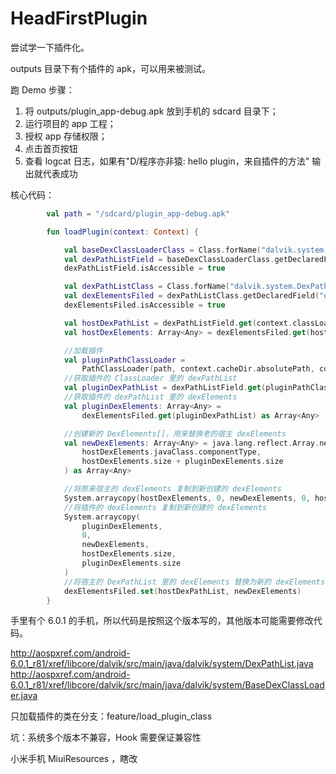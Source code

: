 # HeadFirstPlugin

尝试学一下插件化。

outputs 目录下有个插件的 apk，可以用来被测试。

跑 Demo 步骤：
1. 将 outputs/plugin_app-debug.apk 放到手机的 sdcard 目录下；
2. 运行项目的 app 工程；
3. 授权 app 存储权限；
4. 点击首页按钮
5. 查看 logcat 日志，如果有"D/程序亦非猿: hello plugin，来自插件的方法" 输出就代表成功

核心代码：
```kotlin
        val path = "/sdcard/plugin_app-debug.apk"

        fun loadPlugin(context: Context) {

            val baseDexClassLoaderClass = Class.forName("dalvik.system.BaseDexClassLoader")
            val dexPathListField = baseDexClassLoaderClass.getDeclaredField("pathList")
            dexPathListField.isAccessible = true

            val dexPathListClass = Class.forName("dalvik.system.DexPathList")
            val dexElementsFiled = dexPathListClass.getDeclaredField("dexElements")
            dexElementsFiled.isAccessible = true

            val hostDexPathList = dexPathListField.get(context.classLoader)
            val hostDexElements: Array<Any> = dexElementsFiled.get(hostDexPathList) as Array<Any>

            //加载插件
            val pluginPathClassLoader =
                PathClassLoader(path, context.cacheDir.absolutePath, context.classLoader)
            //获取插件的 ClassLoader 里的 dexPathList
            val pluginDexPathList = dexPathListField.get(pluginPathClassLoader)
            //获取插件的 dexPathList 里的 dexElements
            val pluginDexElements: Array<Any> =
                dexElementsFiled.get(pluginDexPathList) as Array<Any>

            //创建新的 DexElements[]，用来替换老的宿主 dexElements
            val newDexElements: Array<Any> = java.lang.reflect.Array.newInstance(
                hostDexElements.javaClass.componentType,
                hostDexElements.size + pluginDexElements.size
            ) as Array<Any>

            //将原来宿主的 dexElements 复制到新创建的 dexElements
            System.arraycopy(hostDexElements, 0, newDexElements, 0, hostDexElements.size)
            //将插件的 dexElements 复制到新创建的 dexElements
            System.arraycopy(
                pluginDexElements,
                0,
                newDexElements,
                hostDexElements.size,
                pluginDexElements.size
            )
            //将宿主的 DexPathList 里的 dexElements 替换为新的 dexElements，完成插件的类加载
            dexElementsFiled.set(hostDexPathList, newDexElements)
        }
```

手里有个 6.0.1 的手机，所以代码是按照这个版本写的，其他版本可能需要修改代码。

http://aospxref.com/android-6.0.1_r81/xref/libcore/dalvik/src/main/java/dalvik/system/DexPathList.java
http://aospxref.com/android-6.0.1_r81/xref/libcore/dalvik/src/main/java/dalvik/system/BaseDexClassLoader.java


只加载插件的类在分支：feature/load_plugin_class 

坑：系统多个版本不兼容，Hook 需要保证兼容性

小米手机 MiuiResources ，瞎改